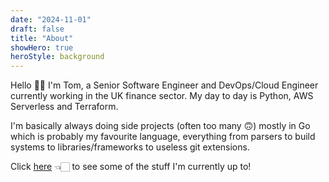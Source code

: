 ```yaml
---
date: "2024-11-01"
draft: false
title: "About"
showHero: true
heroStyle: background
---
```


Hello 👋🏻 I'm Tom, a Senior Software Engineer and DevOps/Cloud Engineer currently working in the UK finance sector. My day to day is Python, AWS Serverless and Terraform.

I'm basically always doing side projects (often too many 🙃) mostly in Go which is probably my favourite language, everything from parsers to build systems to libraries/frameworks to useless git extensions.

Click [here](https://github.com/FollowTheProcess) 👈🏻 to see some of the stuff I'm currently up to!
